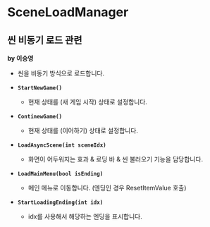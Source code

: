 # SceneLoadManager
## 씬 비동기 로드 관련
**by 이승영**

- 씬을 비동기 방식으로 로드합니다.

- **``StartNewGame()``**
  - 현재 상태를 (새 게임 시작) 상태로 설정합니다.
 
- **``ContinewGame()``**
  - 현재 상태를 (이어하기) 상태로 설정합니다.
 
- **``LoadAsyncScene(int sceneIdx)``**
  - 화면이 어두워지는 효과 & 로딩 바 & 씬 불러오기 기능을 담당합니다.
 
- **``LoadMainMenu(bool isEnding)``**
  - 메인 메뉴로 이동합니다. (엔딩인 경우 ResetItemValue 호출)
 
- **``StartLoadingEnding(int idx)``**
  - idx를 사용해서 해당하는 엔딩을 표시합니다.
